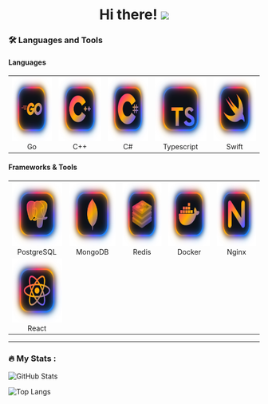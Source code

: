 <div align="center">
  <h1>
    Hi there!
    <img src="https://media.giphy.com/media/hvRJCLFzcasrR4ia7z/giphy.gif" width="30px"/>
  </h1>
</div>

### :hammer_and_wrench: Languages and Tools

#### Languages
<table>
  <tr>
    <td align="center"><img width="128" height="128" src="https://raw.githubusercontent.com/SV3TLuV/SV3TLuV/main/assets/icons/go.svg"/><br>Go</td>
    <td align="center"><img width="128" height="128" src="https://github.com/SV3TLuV/SV3TLuV/blob/main/assets/icons/cpp.svg"/><br>C++</td>
    <td align="center"><img width="128" height="128" src="https://github.com/SV3TLuV/SV3TLuV/blob/main/assets/icons/csharp.svg"/><br>C#</td>
    <td align="center"><img width="128" height="128" src="https://github.com/SV3TLuV/SV3TLuV/blob/main/assets/icons/ts.svg"/><br>Typescript</td>
    <td align="center"><img width="128" height="128" src="https://github.com/SV3TLuV/SV3TLuV/blob/main/assets/icons/swift.svg"/><br>Swift</td>
  </tr>
</table>

#### Frameworks & Tools
<table>
  <tr>
    <td align="center"><img width="128" height="128" src="https://github.com/SV3TLuV/SV3TLuV/blob/main/assets/icons/postgres.svg"/><br>PostgreSQL</td>
    <td align="center"><img width="128" height="128" src="https://github.com/SV3TLuV/SV3TLuV/blob/main/assets/icons/mongo.svg"/><br>MongoDB</td>
    <td align="center"><img width="128" height="128" src="https://github.com/SV3TLuV/SV3TLuV/blob/main/assets/icons/redis.svg"/><br>Redis</td>
    <td align="center"><img width="128" height="128" src="https://github.com/SV3TLuV/SV3TLuV/blob/main/assets/icons/docker.svg"/><br>Docker</td>
    <td align="center"><img width="128" height="128" src="https://github.com/SV3TLuV/SV3TLuV/blob/main/assets/icons/nginx.svg"/><br>Nginx</td>
  </tr>
  <tr>
    <td align="center"><img width="128" height="128" src="https://github.com/SV3TLuV/SV3TLuV/blob/main/assets/icons/react.svg"/><br>React</td>
  </tr>
</table>

---

### :fire: My Stats :

![GitHub Stats](https://github-readme-stats-sv3tluv.vercel.app/api?username=SV3TLuV&include_all_commits=true&show_icons=true&border_radius=0&theme=midnight-purple)

![Top Langs](https://github-readme-stats-sv3tluv.vercel.app/api/top-langs/?username=SV3TLuV&layout=compact&hide=Kotlin,SCSS,Dockerfile&langs_count=16&border_radius=0&theme=midnight-purple)
